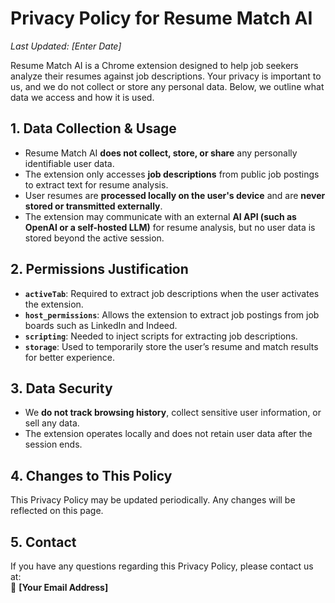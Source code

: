 # Privacy Policy for Resume Match AI

_Last Updated: [Enter Date]_

Resume Match AI is a Chrome extension designed to help job seekers analyze their resumes against job descriptions. Your privacy is important to us, and we do not collect or store any personal data. Below, we outline what data we access and how it is used.

## **1. Data Collection & Usage**
- Resume Match AI **does not collect, store, or share** any personally identifiable user data.
- The extension only accesses **job descriptions** from public job postings to extract text for resume analysis.
- User resumes are **processed locally on the user's device** and are **never stored or transmitted externally**.
- The extension may communicate with an external **AI API (such as OpenAI or a self-hosted LLM)** for resume analysis, but no user data is stored beyond the active session.

## **2. Permissions Justification**
- **`activeTab`**: Required to extract job descriptions when the user activates the extension.
- **`host_permissions`**: Allows the extension to extract job postings from job boards such as LinkedIn and Indeed.
- **`scripting`**: Needed to inject scripts for extracting job descriptions.
- **`storage`**: Used to temporarily store the user’s resume and match results for better experience.

## **3. Data Security**
- We **do not track browsing history**, collect sensitive user information, or sell any data.
- The extension operates locally and does not retain user data after the session ends.

## **4. Changes to This Policy**
This Privacy Policy may be updated periodically. Any changes will be reflected on this page.

## **5. Contact**
If you have any questions regarding this Privacy Policy, please contact us at:  
📩 **[Your Email Address]**
